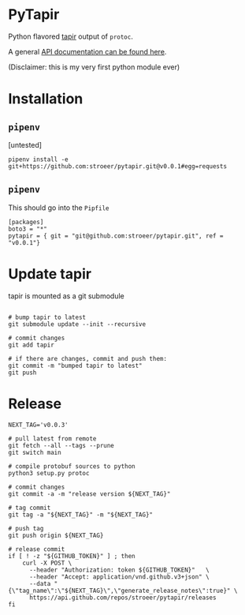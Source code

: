 # PyTapir

Python flavored [tapir](https://github.com/stroeer/tapir/) output of `protoc`.

A general [API documentation can be found here](https://stroeer.github.io/tapir/).

(Disclaimer: this is my very first python module ever)

# Installation

## `pipenv`

[untested]

`pipenv install -e git+https://github.com:stroeer/pytapir.git@v0.0.1#egg=requests`

## `pipenv`

This should go into the `Pipfile`

```shell
[packages]
boto3 = "*"
pytapir = { git = "git@github.com:stroeer/pytapir.git", ref = "v0.0.1"}
```

# Update tapir

tapir is mounted as a git submodule

```shell

# bump tapir to latest
git submodule update --init --recursive

# commit changes
git add tapir

# if there are changes, commit and push them:
git commit -m "bumped tapir to latest"
git push

```

# Release


```shell
NEXT_TAG='v0.0.3'

# pull latest from remote
git fetch --all --tags --prune
git switch main

# compile protobuf sources to python
python3 setup.py protoc

# commit changes
git commit -a -m "release version ${NEXT_TAG}"

# tag commit
git tag -a "${NEXT_TAG}" -m "${NEXT_TAG}"

# push tag
git push origin ${NEXT_TAG}

# release commit
if [ ! -z "${GITHUB_TOKEN}" ] ; then
    curl -X POST \
      --header "Authorization: token ${GITHUB_TOKEN}" 	\
      --header "Accept: application/vnd.github.v3+json"	\
      --data "{\"tag_name\":\"${NEXT_TAG}\",\"generate_release_notes\":true}" \
      https://api.github.com/repos/stroeer/pytapir/releases
fi
```
